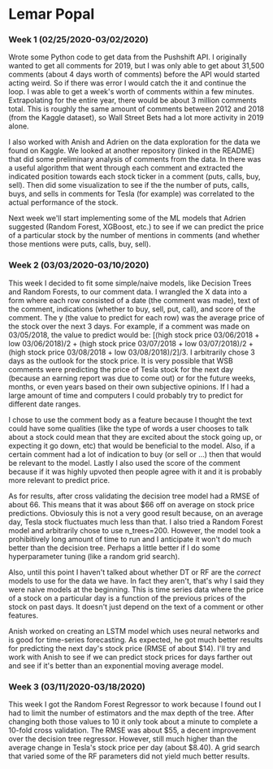 # Lemar Popal

### Week 1 (02/25/2020-03/02/2020)
Wrote some Python code to get data from the Pushshift API. I originally wanted to get all comments for 2019, but I was only able to get about 31,500 comments (about 4 days worth of comments) before the API would started acting weird. So if there was error I would catch the it and continue the loop. I was able to get a week's worth of comments within a few minutes. Extrapolating for the entire year, there would be about 3 million comments total. This is roughly the same amount of comments between 2012 and 2018 (from the Kaggle dataset), so Wall Street Bets had a lot more activity in 2019 alone. 

I also worked with Anish and Adrien on the data exploration for the data we found on Kaggle. We looked at another repository (linked in the README) that did some preliminary analysis of comments from the data. In there was a useful algorithm that went through each comment and extracted the indicated position towards each stock ticker in a comment (puts, calls, buy, sell). Then did some visualization to see if the the number of puts, calls, buys, and sells in comments for Tesla (for example) was correlated to the actual performance of the stock. 

Next week we'll start implementing some of the ML models that Adrien suggested (Random Forest, XGBoost, etc.) to see if we can predict the price of a particular stock by the number of mentions in comments (and whether those mentions were puts, calls, buy, sell). 


### Week 2 (03/03/2020-03/10/2020)
This week I decided to fit some simple/naive models, like Decision Trees and Random Forests, to our comment data. I wrangled the X data into a form where each row consisted of a date (the comment was made), text of the comment, indications (whether to buy, sell, put, call), and score of the comment. The y (the value to predict for each row) was the average price of the stock over the next 3 days. For example, if a comment was made on 03/05/2018, the value to predict would be: [(high stock price 03/06/2018 + low 03/06/2018)/2 + (high stock price 03/07/2018 + low 03/07/2018)/2 + (high stock price 03/08/2018 + low 03/08/2018)/2]/3. I arbitrarily chose 3 days as the outlook for the stock price. It is very possible that WSB comments were predicting the price of Tesla stock for the next day (because an earning report was due to come out) or for the future weeks, months, or even years based on their own subjective opinions. If I had a large amount of time and computers I could probably try to predict for different date ranges. 

I chose to use the comment body as a feature because I thought the text  could have some qualities (like the type of words a user chooses to talk about a stock could mean that they are excited about the stock going up, or expecting it go down, etc) that would be beneficial to the model. Also, if a certain comment had a lot of indication to buy (or sell or ...) then that would be relevant to the model. Lastly I also used the score of the comment because if it was highly upvoted then people agree with it and it is probably more relevant to predict price. 

As for results, after cross validating the decision tree model had a RMSE of about 66. This means that it was about $66 off on average on stock price predictions. Obviosuly this is not a very good result because, on an average day, Tesla stock fluctuates much less than that. I also tried a Random Forest model and arbitrarily chose to use n_trees=200. However, the model took a prohibitively long amount of time to run and I anticipate it won't do much better than the decision tree. Perhaps a little better if I do some hyperparameter tuning (like a random grid search). 

Also, until this point I haven't talked about whether DT or RF are the *correct* models to use for the data we have. In fact they aren't, that's why I said they were naive models at the beginning. This is time series data where the price of a stock on a particular day is a function of the previous prices of the stock on past days. It doesn't just depend on the text of a comment or other features. 

Anish worked on creating an LSTM model which uses neural networks and is good for time-series forecasting. As expected, he got much better results for predicting the next day's stock price (RMSE of about $14). I'll try and work with Anish to see if we can predict stock prices for days farther out and see if it's better than an exponential moving average model. 

### Week 3 (03/11/2020-03/18/2020)
This week I got the Random Forest Regressor to work because I found out I had to limit the number of estimators and the max depth of the tree. After changing both those values to 10 it only took about a minute to complete a 10-fold cross validation. The RMSE was about $55, a decent improvement over the decision tree regressor. However, still much higher than the average change in Tesla's stock price per day (about $8.40). A grid search that varied some of the RF parameters did not yield much better results. 
